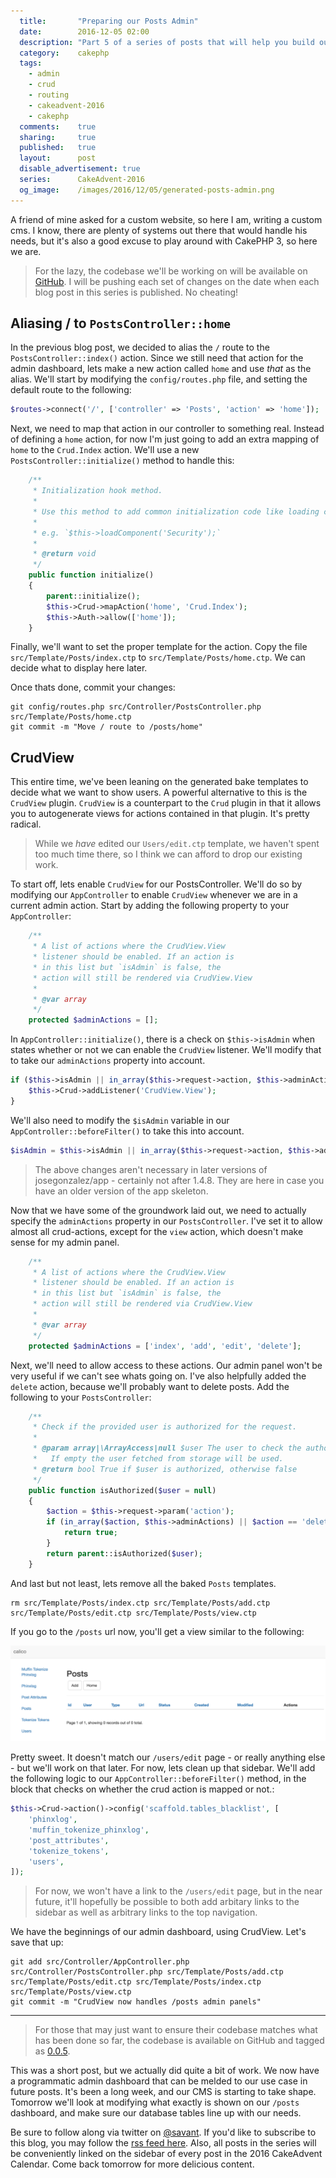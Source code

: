 ```yaml
---
  title:       "Preparing our Posts Admin"
  date:        2016-12-05 02:00
  description: "Part 5 of a series of posts that will help you build out a personal CMS"
  category:    cakephp
  tags:
    - admin
    - crud
    - routing
    - cakeadvent-2016
    - cakephp
  comments:    true
  sharing:     true
  published:   true
  layout:      post
  disable_advertisement: true
  series:      CakeAdvent-2016
  og_image:    /images/2016/12/05/generated-posts-admin.png
---
```


A friend of mine asked for a custom website, so here I am, writing a custom cms. I know, there are plenty of systems out there that would handle his needs, but it's also a good excuse to play around with CakePHP 3, so here we are.

> For the lazy, the codebase we'll be working on will be available on [GitHub](https://github.com/josegonzalez/cakeadvent-2016). I will be pushing each set of changes on the date when each blog post in this series is published. No cheating!

## Aliasing / to `PostsController::home`

In the previous blog post, we decided to alias the `/` route to the `PostsController::index()` action. Since we still need that action for the admin dashboard, lets make a new action called `home` and use *that* as the alias. We'll start by modifying the `config/routes.php` file, and setting the default route to the following:

```php
$routes->connect('/', ['controller' => 'Posts', 'action' => 'home']);
```

Next, we need to map that action in our controller to something real. Instead of defining a `home` action, for now I'm just going to add an extra mapping of `home` to the `Crud.Index` action. We'll use a new `PostsController::initialize()` method to handle this:

```php
    /**
     * Initialization hook method.
     *
     * Use this method to add common initialization code like loading components.
     *
     * e.g. `$this->loadComponent('Security');`
     *
     * @return void
     */
    public function initialize()
    {
        parent::initialize();
        $this->Crud->mapAction('home', 'Crud.Index');
        $this->Auth->allow(['home']);
    }
```

Finally, we'll want to set the proper template for the action. Copy the file `src/Template/Posts/index.ctp` to `src/Template/Posts/home.ctp`. We can decide what to display here later.

Once thats done, commit your changes:

```shell
git config/routes.php src/Controller/PostsController.php src/Template/Posts/home.ctp
git commit -m "Move / route to /posts/home"
```

## CrudView

This entire time, we've been leaning on the generated bake templates to decide what we want to show users. A powerful alternative to this is the `CrudView` plugin. `CrudView` is a counterpart to the `Crud` plugin in that it allows you to autogenerate views for actions contained in that plugin. It's pretty radical.

> While we *have* edited our `Users/edit.ctp` template, we haven't spent too much time there, so I think we can afford to drop our existing work.

To start off, lets enable `CrudView` for our PostsController. We'll do so by modifying our `AppController` to enable `CrudView` whenever we are in a current admin action. Start by adding the following property to your `AppController`:

```php
    /**
     * A list of actions where the CrudView.View
     * listener should be enabled. If an action is
     * in this list but `isAdmin` is false, the
     * action will still be rendered via CrudView.View
     *
     * @var array
     */
    protected $adminActions = [];
```

In `AppController::initialize()`, there is a check on `$this->isAdmin` when states whether or not we can enable the `CrudView` listener. We'll modify that to take our `adminActions` property into account.

```php
if ($this->isAdmin || in_array($this->request->action, $this->adminActions)) {
    $this->Crud->addListener('CrudView.View');
}
```

We'll also need to modify the `$isAdmin` variable in our `AppController::beforeFilter()` to take this into account.

```php
$isAdmin = $this->isAdmin || in_array($this->request->action, $this->adminActions);
```

> The above changes aren't necessary in later versions of josegonzalez/app - certainly not after 1.4.8. They are here in case you have an older version of the app skeleton.

Now that we have some of the groundwork laid out, we need to actually specify the `adminActions` property in our `PostsController`. I've set it to allow almost all crud-actions, except for the `view` action, which doesn't make sense for my admin panel.

```php
    /**
     * A list of actions where the CrudView.View
     * listener should be enabled. If an action is
     * in this list but `isAdmin` is false, the
     * action will still be rendered via CrudView.View
     *
     * @var array
     */
    protected $adminActions = ['index', 'add', 'edit', 'delete'];
```

Next, we'll need to allow access to these actions. Our admin panel won't be very useful if we can't see whats going on. I've also helpfully added the `delete` action, because we'll probably want to delete posts. Add the following to your `PostsController`:

```php
    /**
     * Check if the provided user is authorized for the request.
     *
     * @param array|\ArrayAccess|null $user The user to check the authorization of.
     *   If empty the user fetched from storage will be used.
     * @return bool True if $user is authorized, otherwise false
     */
    public function isAuthorized($user = null)
    {
        $action = $this->request->param('action');
        if (in_array($action, $this->adminActions) || $action == 'delete') {
            return true;
        }
        return parent::isAuthorized($user);
    }
```

And last but not least, lets remove all the baked `Posts` templates.

```shell
rm src/Template/Posts/index.ctp src/Template/Posts/add.ctp src/Template/Posts/edit.ctp src/Template/Posts/view.ctp
```

If you go to the `/posts` url now, you'll get a view similar to the following:

![workinggenerated posts admin](/images/2016/12/05/generated-posts-admin.png)

Pretty sweet. It doesn't match our `/users/edit` page - or really anything else - but we'll work on that later. For now, lets clean up that sidebar. We'll add the following logic to our `AppController::beforeFilter()` method, in the block that checks on whether the crud action is mapped or not.:

```php
$this->Crud->action()->config('scaffold.tables_blacklist', [
    'phinxlog',
    'muffin_tokenize_phinxlog',
    'post_attributes',
    'tokenize_tokens',
    'users',
]);
```

> For now, we won't have a link to the `/users/edit` page, but in the near future, it'll hopefully be possible to both add arbitary links to the sidebar as well as arbitrary links to the top navigation.

We have the beginnings of our admin dashboard, using CrudView. Let's save that up:

```shell
git add src/Controller/AppController.php src/Controller/PostsController.php src/Template/Posts/add.ctp src/Template/Posts/edit.ctp src/Template/Posts/index.ctp src/Template/Posts/view.ctp
git commit -m "CrudView now handles /posts admin panels"
```

---

> For those that may just want to ensure their codebase matches what has been done so far, the codebase is available on GitHub and tagged as [0.0.5](https://github.com/josegonzalez/cakeadvent-2016/tree/0.0.5).

This was a short post, but we actually did quite a bit of work. We now have a programmatic admin dashboard that can be melded to our use case in future posts. It's been a long week, and our CMS is starting to take shape. Tomorrow we'll look at modifying what exactly is shown on our `/posts` dashboard, and make sure our database tables line up with our needs.

Be sure to follow along via twitter on [@savant](https://twitter.com/savant). If you'd like to subscribe to this blog, you may follow the [rss feed here](/atom.xml). Also, all posts in the series will be conveniently linked on the sidebar of every post in the 2016 CakeAdvent Calendar. Come back tomorrow for more delicious content.

